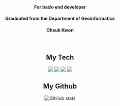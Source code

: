 </br>
  <h4 align='center'>For back-end developer</h4>
  <h4 align='center'>Graduated from the Department of Geoinformatics</h4>
  <h4 align='center'>Ohsuk Kwon</h4>
<br/>
<h2 align='center'>My Tech</h2>
<p align='center'>
<img src="https://img.shields.io/badge/JAVA-007396?style=for-the-badge&logo=java&logoColor=white">
<img src="https://img.shields.io/badge/Spring-6DB33F?style=for-the-badge&logo=Spring&logoColor=white">
<img src="https://img.shields.io/badge/mysql-4479A1?style=for-the-badge&logo=mysql&logoColor=white">
<img src="https://img.shields.io/badge/Python-3776AB?style=for-the-badge&logo=Python&logoColor=white">
<br/>
<h2 align='center'>My Github</h2>
<div align='center'>
  
![GitHub stats](https://github-readme-stats.vercel.app/api?username=percyfrank&show_icons=true&theme=buefy&hide=stars,contribs&include_all_commits=true)
</div>
